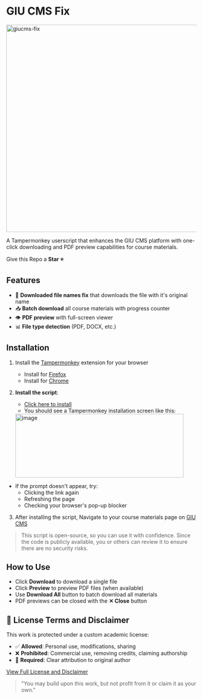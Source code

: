 # GIU CMS Fix

<img width="1075" height="547" alt="giucms-fix" src="https://github.com/user-attachments/assets/0e5cad26-3cf3-4d22-9a8c-075c15251ef3" />

A Tampermonkey userscript that enhances the GIU CMS platform with one-click downloading and PDF preview capabilities for course materials.

Give this Repo a **Star ⭐**

## Features

- 🚀 **Downloaded file names fix** that downloads the file with it's original name
- 📥 **Batch download** all course materials with progress counter
- 👁 **PDF preview** with full-screen viewer
- 📊 **File type detection** (PDF, DOCX, etc.)

## Installation

1. Install the <a href="https://www.tampermonkey.net/" target="_blank" rel="noopener noreferrer">Tampermonkey</a> extension for your browser
   - Install for <a href="https://addons.mozilla.org/en-US/firefox/addon/tampermonkey/" target="_blank" rel="noopener noreferrer">Firefox</a> 
   - Install for <a href="https://chromewebstore.google.com/detail/dhdgffkkebhmkfjojejmpbldmpobfkfo?utm_source=item-share-cb" target="_blank" rel="noopener noreferrer">Chrome</a>

2. **Install the script**:
   - <a href="https://github.com/omarmyousef/giucms-fix/raw/main/giucms-fix.user.js" target="_blank" rel="noopener noreferrer">Click here to install</a>
   - You should see a Tampermonkey installation screen like this:
   <img width="445" height="168" alt="image" src="https://github.com/user-attachments/assets/7c7e05f3-9ea4-4502-a1d5-198c48d4d602" />
   
- If the prompt doesn't appear, try:
     - Clicking the link again
     - Refreshing the page
     - Checking your browser's pop-up blocker

3. After installing the script, Navigate to your course materials page on <a href="https://cms.giu-uni.de/" target="_blank" rel="noopener noreferrer">GIU CMS</a>

> This script is open-source, so you can use it with confidence. Since the code is publicly available, you or others can review it to ensure there are no security risks.

## How to Use

- Click **Download** to download a single file
- Click **Preview** to preview PDF files (when available)
- Use **Download All** button to batch download all materials
- PDF previews can be closed with the **✕ Close** button

## 📜 License Terms and Disclaimer

This work is protected under a custom academic license:
- ✅ **Allowed**: Personal use, modifications, sharing
- ❌ **Prohibited**: Commercial use, removing credits, claiming authorship
- 🔐 **Required**: Clear attribution to original author

<a href="https://github.com/omarmyousef/giucms-fix/raw/main/license.md" target="_blank" rel="noopener noreferrer">View Full License and Disclaimer</a>

> "You may build upon this work, but not profit from it or claim it as your own."
